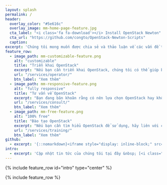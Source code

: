 ```yaml
---
layout: splash
permalink: /
header:
  overlay_color: "#5e616c"
  overlay_image: mm-home-page-feature.jpg
  cta_label: "<i class='fa fa-download'></i> Install OpenStack Newton"
  cta_url: "https://github.com/congto/OpenStack-Newton-Scripts"
  caption:
excerpt: 'Chúng tôi mong muốn được chia sẻ và thảo luận về các vấn đề trong OpenStack cùng tất cả mọi người trên thế giới này.<br /> <small><a href="https://github.com/vietstacker">Tài nguyên mà chúng tôi có</a></small><br /><br /> {::nomarkdown}<iframe style="display: inline-block;" src="https://ghbtns.com/github-btn.html?user=vietstacker&repo=openstack-liberty-multinode&type=star&count=true&size=large" frameborder="0" scrolling="0" width="160px" height="30px"></iframe> <iframe style="display: inline-block;" src="https://ghbtns.com/github-btn.html?user=vietstacker&repo=openstack-liberty-multinode&type=fork&count=true&size=large" frameborder="0" scrolling="0" width="158px" height="30px"></iframe>{:/nomarkdown}'
feature_row:
  - image_path: mm-customizable-feature.png
    alt: "customizable"
    title: "Triển khai OpenStack"
    excerpt: "Nếu bạn cần triển khai OpenStack, chúng tôi có thể giúp bạn!. VietStack vừa có tâm vừa có tầm"
    url: "/services/operator/"
    btn_label: "Xem thêm"
  - image_path: mm-responsive-feature.png
    alt: "fully responsive"
    title: "Tư vấn về OpenStack"
    excerpt: "Bạn đang băn khoăn rằng có nên lựa chọn OpenStack hay không, hãy liên hệ với chúng tôi"
    url: "/services/consult/"
    btn_label: "Xem thêm"
  - image_path: mm-free-feature.png
    alt: "100% free"
    title: "Đào tạo OpenStack"
    excerpt: "Nếu bạn cần tìm hiểu OpenStack để sử dụng, hãy liên với chúng tôi. Chia sẻ chính là học hỏi"
    url: "/services/training/"
    btn_label: "Xem thêm"
github:
  - excerpt: '{::nomarkdown}<iframe style="display: inline-block;" src="https://ghbtns.com/github-btn.html?user=vietstacker&repo=openstack-liberty-multinode&type=star&count=true&size=large" frameborder="0" scrolling="0" width="160px" height="30px"></iframe> <iframe style="display: inline-block;" src="https://ghbtns.com/github-btn.html?user=vietstacker&repo=openstack-liberty-multinode&type=fork&count=true&size=large" frameborder="0" scrolling="0" width="158px" height="30px"></iframe>{:/nomarkdown}'
intro:
  - excerpt: 'Cập nhật tin tức của chúng tôi tại đây &nbsp; [<i class="fa fa-twitter"></i> @vietstack](https://twitter.com/vietstack){: .btn .btn--twitter}'
---
```


{% include feature_row id="intro" type="center" %}

{% include feature_row %}
